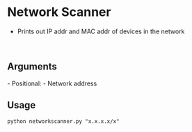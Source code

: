 <h1>Network Scanner</h1>

  - Prints out IP addr and MAC addr of devices in the network
<br>

<h2>Arguments</h2>
  - Positional:
    - Network address
<br>

<h2>Usage</h2>

```
python networkscanner.py "x.x.x.x/x"
```
